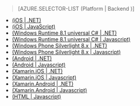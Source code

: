 > [AZURE.SELECTOR-LIST (Platform | Backend )]
- [(iOS | .NET)](/zh-cn/documentation/articles/mobile-services-dotnet-backend-ios-get-started-users/)
- [(iOS | JavaScript)](/zh-cn/documentation/articles/mobile-services-ios-get-started-users/)
- [(Windows Runtime 8.1 universal C# | .NET)](/zh-cn/documentation/articles/mobile-services-dotnet-backend-windows-universal-dotnet-get-started-users/)
- [(Windows Runtime 8.1 universal C# | Javascript)](/zh-cn/documentation/articles/mobile-services-javascript-backend-windows-universal-dotnet-get-started-users/)
- [(Windows Phone Silverlight 8.x | .NET)](/zh-cn/documentation/articles/mobile-services-dotnet-backend-windows-phone-get-started-users/)
- [(Windows Phone Silverlight 8.x | Javascript)](/zh-cn/documentation/articles/mobile-services-windows-phone-get-started-users/)
- [(Android | .NET)](/zh-cn/documentation/articles/mobile-services-dotnet-backend-android-get-started-users/)
- [(Android | Javascript)](/zh-cn/documentation/articles/mobile-services-android-get-started-users/)
- [(Xamarin.iOS | .NET)](/zh-cn/documentation/articles/mobile-services-dotnet-backend-xamarin-ios-get-started-users/)
- [(Xamarin.iOS | Javascript)](/zh-cn/documentation/articles/partner-xamarin-mobile-services-ios-get-started-users/)
- [(Xamarin.Android | .NET)](/zh-cn/documentation/articles/mobile-services-dotnet-backend-xamarin-android-get-started-users/)
- [(Xamarin.Android | Javascript)](/zh-cn/documentation/articles/partner-xamarin-mobile-services-android-get-started-users/)
- [(HTML | Javascript)](/zh-cn/documentation/articles/mobile-services-html-get-started-users/)
<!-- - [(Appcelerator | Javascript)](/zh-cn/documentation/articles/partner-appcelerator-mobile-services-javascript-backend-appcelerator-get-started-users/) -->

<!---HONumber=71-->